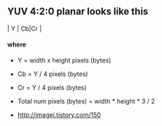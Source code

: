 ## YUV 4:2:0 planar looks like this

|     Y      | Cb|Cr |


#### where
- Y = width x height pixels (bytes)
- Cb = Y / 4 pixels (bytes)
- Cr = Y / 4 pixels (bytes)

- Total num pixels (bytes) = width * height * 3 / 2



- http://imagej.tistory.com/150
